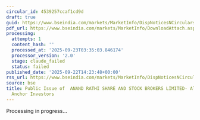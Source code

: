 ```yaml
---
circular_id: 4539257ccaf1cd9d
draft: true
guid: https://www.bseindia.com/markets/MarketInfo/DispNoticesNCirculars.aspx?Noticeid={8B9CF991-690E-442B-83FC-BF52CF22430C}&noticeno=20250922-54&dt=09/22/2025&icount=54&totcount=58&flag=0
pdf_url: https://www.bseindia.com/markets/MarketInfo/DownloadAttach.aspx?id=20250922-54&attachedId=0910fe8c-a398-4d98-952e-3ec33311186b
processing:
  attempts: 1
  content_hash: ''
  processed_at: '2025-09-23T03:35:03.846174'
  processor_version: '2.0'
  stage: claude_failed
  status: failed
published_date: '2025-09-22T14:23:48+00:00'
rss_url: https://www.bseindia.com/markets/MarketInfo/DispNoticesNCirculars.aspx?Noticeid={8B9CF991-690E-442B-83FC-BF52CF22430C}&noticeno=20250922-54&dt=09/22/2025&icount=54&totcount=58&flag=0
source: bse
title: Public Issue of  ANAND RATHI SHARE AND STOCK BROKERS LIMITED- Allocation to
  Anchor Investors
---
```


Processing in progress...